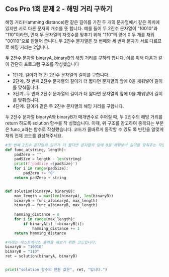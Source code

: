 ## Cos Pro 1회 문제 2 - 해밍 거리 구하기
해밍 거리(Hamming distance)란 같은 길이를 가진 두 개의 문자열에서 같은 위치에 있지만 서로 다른 문자의 개수를 뜻
합니다. 예를 들어 두 2진수 문자열이 "10010"과 "110"이라면, 먼저 두 문자열의 자릿수를 맞추기 위해 "110"의 앞에 0 두
개를 채워 "00110"으로 만들어 줍니다. 두 2진수 문자열은 첫 번째와 세 번째 문자가 서로 다르므로 해밍 거리는 2입니다.


두 2진수 문자열 binaryA, binaryB의 해밍 거리를 구하려 합니다. 이를 위해 다음과 같이 간단히 프로그램 구조를 작성했습니다
- 1단계. 길이가 더 긴 2진수 문자열의 길이를 구합니다.
- 2단계. 첫 번째 2진수 문자열의 길이가 더 짧다면 문자열의 앞에 0을 채워넣어 길이를 맞춰줍니다.
- 3단계. 두 번째 2진수 문자열의 길이가 더 짧다면 문자열의 앞에 0을 채워넣어 길이를 맞춰줍니다.
- 4단계. 길이가 같은 두 2진수 문자열의 해밍 거리를 구합니다.

두 2진수 문자열 binaryA와 binaryB가 매개변수로 주어질 때, 두 2진수의 해밍 거리를 return 하도록 solution 함수를 작
성했습니다. 이때, 위 구조를 참고하여 중복되는 부분은 func_a라는 함수로 작성했습니다. 코드가 올바르게 동작할 수 있도
록 빈칸을 알맞게 채워 전체 코드를 완성해주세요.

```python
#첫 번째 2진수 문자열의 길이가 더 짧다면 문자열의 앞에 0을 채워넣어 길이를 맞춰주는 작업을 한다.
def func_a(string, length):
    padZero = ""
    padSize = length - len(string)
    print(f'padSize ={padSize}')  
    for i in range(padSize):
        padZero += "0"
    return padZero + string


def solution(binaryA, binaryB):
    max_length = max(len(binaryA), len(binaryB))
    binaryA = func_a(binaryA, max_length)
    binaryB = func_a(binaryB, max_length)
    
    hamming_distance = 0
    for i in range(max_length):
        if binaryA[i] !=binaryB[i]:
            hamming_distance += 1
    return hamming_distance

#아래는 테스트케이스 출력을 해보기 위한 코드입니다.
binaryA = "10010"
binaryB = "110"
ret = solution(binaryA, binaryB)


print("solution 함수의 반환 값은", ret, "입니다.")
```
